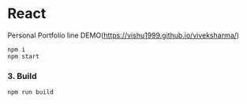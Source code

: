 # React 

Personal Portfolio 
line DEMO(https://vishu1999.github.io/viveksharma/)

```shell
npm i
npm start
```

### 3. Build
```shell
npm run build
```
